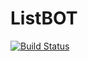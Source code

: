 # ListBOT
[![Build Status](https://travis-ci.org/VladislavBurch/ListBot.svg?branch=master)](https://travis-ci.org/VladislavBurch/ListBot)
